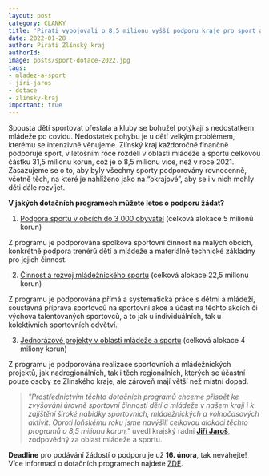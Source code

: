 ```yaml
---
layout: post
category: CLANKY
title: 'Piráti vybojovali o 8,5 milionu vyšší podporu kraje pro sport a mládež na tento rok!'
date: 2022-01-28
author: Piráti Zlínský kraj
authorId: 
image: posts/sport-dotace-2022.jpg
tags: 
- mladez-a-sport
- jiri-jaros
- dotace
- zlinsky-kraj
important: true
---
```


Spousta dětí sportovat přestala a kluby se bohužel potýkají s nedostatkem mládeže po covidu. Nedostatek pohybu je u dětí velkým problémem, kterému se intenzivně věnujeme. Zlínský kraj každoročně finančně podporuje sport, v letošním roce rozdělí v oblasti mládeže a sportu celkovou částku 31,5 milionu korun, což je o 8,5 milionu více, než v roce 2021. Zasazujeme se o to, aby byly všechny sporty podporovány rovnocenně, včetně těch, na které je nahlíženo jako na “okrajové”, aby se i v nich mohly děti dále rozvíjet.

**V jakých dotačních programech můžete letos o podporu žádat?**

1. [Podpora sportu v obcích do 3 000 obyvatel](https://www.kr-zlinsky.cz/mas02-22-podpora-sportu-v-obcich-do-3000-obyvatel-aktuality-17484.html) (celková alokace 5 milionů korun)

Z programu je podporována spolková sportovní činnost na malých obcích, konkrétně podpora trenérů dětí a mládeže a materiálně technické základny pro jejich činnost.

2. [Činnost a rozvoj mládežnického sportu](https://www.kr-zlinsky.cz/mas03-22-cinnost-a-rozvoj-mladeznickeho-sportu-aktuality-17485.html) (celková alokace 22,5 milionu korun)

Z programu je podporována přímá a systematická práce s dětmi a mládeží, soustavná příprava sportovců na sportovní akce a účast na těchto akcích či výchova talentovaných sportovců, a to jak u individuálních, tak u kolektivních sportovních odvětví. 

3. [Jednorázové projekty v oblasti mládeže a sportu](https://www.kr-zlinsky.cz/mas01-22-jednorazove-projekty-v-oblasti-mladeze-a-sportu-aktuality-17483.html) (celková alokace 4 miliony korun)

Z programu je podporována realizace sportovních a mládežnických projektů, jak nadregionálních, tak i těch regionálních, kterých se účastní pouze osoby ze Zlínského kraje, ale zároveň mají větší než místní dopad.

> *"Prostřednictvím těchto dotačních programů chceme přispět ke zvyšování úrovně sportovní činnosti dětí a mládeže v našem kraji i k zajištění široké nabídky sportovních, mládežnických a volnočasových aktivit. Oproti loňskému roku jsme navýšili celkovou alokaci těchto programů o 8,5 milionu korun,"* uvedl krajský radní **[Jiří Jaroš](https://zlinsky.pirati.cz/lide/jiri-jaros/)**, zodpovědný za oblast mládeže a sportu.
> 

**Deadline** pro podávání žádostí o podporu je už **16. února**, tak neváhejte! Více informací o dotačních programech najdete [ZDE](https://bit.ly/podpora_sport_2022).
